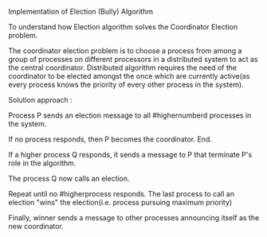 Implementation of Election (Bully) Algorithm

To understand how Election algorithm solves the Coordinator Election problem.

The coordinator election problem is to choose a process from among a group of processes on different processors in a distributed system to act as the central coordinator. Distributed algorithm requires the need of the coordinator to be elected amongst the once which are currently active(as every process knows the priority of every other process in the system).

Solution approach :

Process P sends an election message to all #highernumberd processes in the system. 

If no process responds, then P becomes the coordinator. End.

If a higher process Q responds, it sends a message to P that terminate P's role in the algorithm.

The process Q now calls an election. 

Repeat until no #higherprocess responds. The last process to call an election "wins" the election(i.e. process pursuing maximum priority)

Finally, winner sends a message to other processes announcing itself as the new coordinator.

